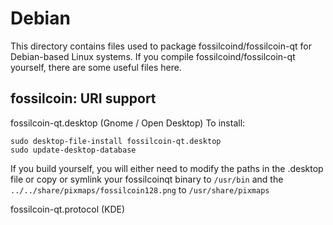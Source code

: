 
Debian
====================
This directory contains files used to package fossilcoind/fossilcoin-qt
for Debian-based Linux systems. If you compile fossilcoind/fossilcoin-qt yourself, there are some useful files here.

## fossilcoin: URI support ##


fossilcoin-qt.desktop  (Gnome / Open Desktop)
To install:

	sudo desktop-file-install fossilcoin-qt.desktop
	sudo update-desktop-database

If you build yourself, you will either need to modify the paths in
the .desktop file or copy or symlink your fossilcoinqt binary to `/usr/bin`
and the `../../share/pixmaps/fossilcoin128.png` to `/usr/share/pixmaps`

fossilcoin-qt.protocol (KDE)

